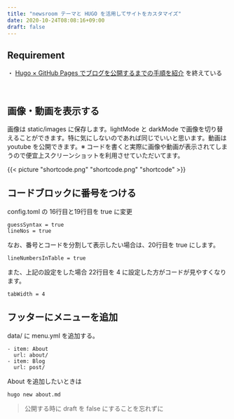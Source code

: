 ```yaml
---
title: "newsroom テーマと HUGO を活用してサイトをカスタマイズ"
date: 2020-10-24T08:08:16+09:00
draft: false
---
```




## Requirement

・ [Hugo × GitHub Pages でブログを公開するまでの手順を紹介](https://s-kaisei.github.io/Ikath-Tech-Blog/post/blog-introduce/) を終えている

​      

## 画像・動画を表示する

画像は static/images に保存します。lightMode と darkMode で画像を切り替えることができます。特に気にしないのであれば同じでいいと思います。動画は youtube を公開できます。※ コードを書くと実際に画像や動画が表示されてしまうので便宜上スクリーンショットを利用させていただいてます。

{{< picture "shortcode.png" "shortcode.png" "shortcode" >}}



## コードブロックに番号をつける

config.toml の 16行目と19行目を true に変更

```
guessSyntax = true 
lineNos = true
```

なお、番号とコードを分割して表示したい場合は、20行目を true にします。

```
lineNumbersInTable = true
```

また、上記の設定をした場合 22行目を 4 に設定した方がコードが見やすくなります。

```
tabWidth = 4
```



## フッターにメニューを追加

data/ に menu.yml を追加する。

```
- item: About
  url: about/
- item: Blog
  url: post/
```

About を追加したいときは

```
hugo new about.md
```

> 公開する時に draft を false にすることを忘れずに 






